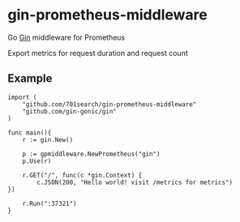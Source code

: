 # gin-prometheus-middleware
Go [Gin](https://github.com/gin-gonic/gin) middleware for Prometheus

Export metrics for request duration and request count

## Example 

    import (
        "github.com/701search/gin-prometheus-middleware"
        "github.com/gin-gonic/gin"
    )

    func main(){
        r := gin.New()
        
        p := gpmiddleware.NewPrometheus("gin")
        p.Use(r)
        
        r.GET("/", func(c *gin.Context) {
            c.JSON(200, "Hello world! visit /metrics for metrics")
	})

        r.Run(":37321")
    }

